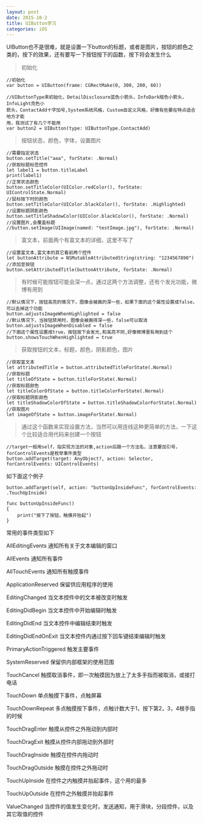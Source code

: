 ```yaml
---
layout: post
date: 2015-10-2
title: UIButton学习
categories: iOS
---
```


UIButton也不是很难，就是设置一下button的标题，或者是图片，按钮的颜色之类的，按下的效果，还有要写一下按钮按下的函数，按下将会发生什么

>初始化

	//初始化
	var button = UIButton(frame: CGRectMake(0, 300, 200, 60))
	
	//UIButtonType来初始化，DetailDisclosure蓝色小箭头，InfoDark暗色小箭头，InfoLight亮色小
	箭头，ContactAdd十字加号,System系统风格，Custom自定义风格，好像有些要在特点适合地方才能
	用，我测试了有几个不能用
	var button2 = UIButton(type: UIButtonType.ContactAdd)
	
>按钮状态，颜色，字体，设置图片

	//需要指定状态
	button.setTitle("aaa", forState: .Normal)
	//获取标题标签控件
	let label1 = button.titleLabel
	print(label1)
	//正常状态颜色
	button.setTitleColor(UIColor.redColor(), forState: UIControlState.Normal)
	//鼠标按下时的颜色
	button.setTitleColor(UIColor.blackColor(), forState: .Highlighted)
	//设置标题阴影颜色
	button.setTitleShadowColor(UIColor.blackColor(), forState: .Normal)
	//设置图片,会覆盖标题
	//button.setImage(UIImage(named: "testImage.jpg"), forState: .Normal)
	
>富文本，前面两个有富文本的详细，这里不写了

	//设置富文本,富文本的其它看前两个控件
	let buttonAttribute = NSMutableAttributedString(string: "1234567890")
	//添加至按钮
	button.setAttributedTitle(buttonAttribute, forState: .Normal)
	
>有时候可能按钮可能会深一点，通过这两个方法调整，还有个发光功能，微博有用到

	//默认情况下，按钮高亮的情况下，图像会被画的深一些，如果下面的这个属性设置成false，
	可以去掉这个功能
	button.adjustsImageWhenHighlighted = false
	//默认情况下，当按钮禁用时，图像会被画得深一些，false可以取消
	button.adjustsImageWhenDisabled = false
	//下面这个属性设置成true，按钮按下会发光,和高亮不同,好像微博里有用到这个
	button.showsTouchWhenHighlighted = true
	
>获取按钮的文本，标题，颜色，阴影颜色，图片

	//获取富文本
	let attributedTitle = button.attributedTitleForState(.Normal)
	//获取标题
	let titleOfState = button.titleForState(.Normal)
	//获取标题颜色
	let titleColorOfState = button.titleColorForState(.Normal)
	//获取标题阴影颜色
	let titleShadowColorOfState = button.titleShadowColorForState(.Normal)
	//获取图片
	let imageOfState = button.imageForState(.Normal)

>通过这个函数来实现设置方法，当然可以用连线这种更简单的方法，一下这个比较适合用代码来创建一个按钮
	
	//target一般用self，指实现方法的对象,action后跟一个方法名，注意要加引号，
	forControlEvents是枚举事件类型
	button.addTarget(target: AnyObject?, action: Selector, forControlEvents: UIControlEvents)
	
如下面这个例子

	button.addTarget(self, action: "buttonUpInsideFunc", forControlEvents: .TouchUpInside)
	
	func buttonUpInsideFunc()
	{
	    print("按下了按钮，触摸并抬起")
	}
	
常用的事件类型如下

AllEditingEvents			通知所有关于文本编辑的窗口

AllEvents						通知所有事件

AllTouchEvents				通知所有触摸事件

ApplicationReserved		保留供应用程序的使用

EditingChanged				当文本控件中的文本被改变时触发

EditingDidBegin				当文本控件中开始编辑时触发

EditingDidEnd				当文本控件中编辑结束时触发

EditingDidEndOnExit		当文本控件内通过按下回车键结束编辑时触发

PrimaryActionTriggered	触发主要事件

SystemReserved				保留供内部框架的使用范围

TouchCancel					触摸取消事件，即一次触摸因为放上了太多手指而被取消，或接打电话

TouchDown						单点触摸下事件，点触屏幕

TouchDownRepeat				多点触摸按下事件，点触计数大于1，按下第2，3，4根手指的时候

TouchDragEnter				触摸从控件之外拖动到内部时

TouchDragExit				触摸从控件内部拖动到外部时

TouchDragInside				触摸在控件内拖动时

TouchDragOutside			触摸在控件之外拖动时

TouchUpInside				在控件之内触摸并抬起事件，这个用的最多

TouchUpOutside				在控件之外触摸并抬起事件

ValueChanged					当控件的值发生变化时，发送通知，用于滑块，分段控件，以及其它取值的控件
